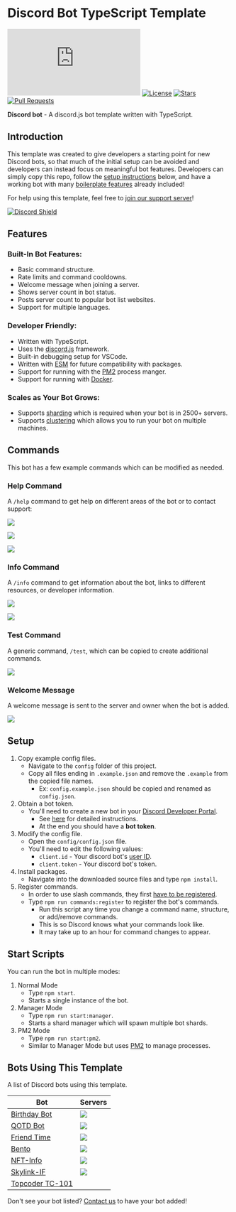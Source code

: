 # Discord Bot TypeScript Template

[![discord.js](https://img.shields.io/github/package-json/dependency-version/KevinNovak/Discord-Bot-TypeScript-Template/discord.js)](https://discord.js.org/)
[![License](https://img.shields.io/badge/license-MIT-blue)](https://opensource.org/licenses/MIT)
[![Stars](https://img.shields.io/github/stars/KevinNovak/Discord-Bot-TypeScript-Template.svg)](https://github.com/KevinNovak/Discord-Bot-TypeScript-Template/stargazers)
[![Pull Requests](https://img.shields.io/badge/Pull%20Requests-Welcome!-brightgreen)](https://github.com/KevinNovak/Discord-Bot-TypeScript-Template/pulls)

**Discord bot** - A discord.js bot template written with TypeScript.

## Introduction

This template was created to give developers a starting point for new Discord bots, so that much of the initial setup can be avoided and developers can instead focus on meaningful bot features. Developers can simply copy this repo, follow the [setup instructions](#setup) below, and have a working bot with many [boilerplate features](#features) already included!

For help using this template, feel free to [join our support server](https://discord.gg/Vyf6fEWbVr)!

[![Discord Shield](https://discord.com/api/guilds/660711235766976553/widget.png?style=shield)](https://discord.gg/Vyf6fEWbVr)

## Features

### Built-In Bot Features:

-   Basic command structure.
-   Rate limits and command cooldowns.
-   Welcome message when joining a server.
-   Shows server count in bot status.
-   Posts server count to popular bot list websites.
-   Support for multiple languages.

### Developer Friendly:

-   Written with TypeScript.
-   Uses the [discord.js](https://discord.js.org/) framework.
-   Built-in debugging setup for VSCode.
-   Written with [ESM](https://nodejs.org/api/esm.html#introduction) for future compatibility with packages.
-   Support for running with the [PM2](https://pm2.keymetrics.io/) process manger.
-   Support for running with [Docker](https://www.docker.com/).

### Scales as Your Bot Grows:

-   Supports [sharding](https://discordjs.guide/sharding/) which is required when your bot is in 2500+ servers.
-   Supports [clustering](https://github.com/KevinNovak/Discord-Bot-TypeScript-Template-Master-Api) which allows you to run your bot on multiple machines.

## Commands

This bot has a few example commands which can be modified as needed.

### Help Command

A `/help` command to get help on different areas of the bot or to contact support:

![](https://i.imgur.com/UUA4WzL.png)

![](https://i.imgur.com/YtDdmTe.png)

![](https://i.imgur.com/JXMisap.png)

### Info Command

A `/info` command to get information about the bot, links to different resources, or developer information.

![](https://i.imgur.com/jHp9rSG.png)

![](https://i.imgur.com/cOyCg49.png)

### Test Command

A generic command, `/test`, which can be copied to create additional commands.

![](https://i.imgur.com/lqjkNKM.png)

### Welcome Message

A welcome message is sent to the server and owner when the bot is added.

![](https://i.imgur.com/QBw8H8v.png)

## Setup

1. Copy example config files.
    - Navigate to the `config` folder of this project.
    - Copy all files ending in `.example.json` and remove the `.example` from the copied file names.
        - Ex: `config.example.json` should be copied and renamed as `config.json`.
2. Obtain a bot token.
    - You'll need to create a new bot in your [Discord Developer Portal](https://discord.com/developers/applications/).
        - See [here](https://www.writebots.com/discord-bot-token/) for detailed instructions.
        - At the end you should have a **bot token**.
3. Modify the config file.
    - Open the `config/config.json` file.
    - You'll need to edit the following values:
        - `client.id` - Your discord bot's [user ID](https://techswift.org/2020/04/22/how-to-find-your-user-id-on-discord/).
        - `client.token` - Your discord bot's token.
4. Install packages.
    - Navigate into the downloaded source files and type `npm install`.
5. Register commands.
    - In order to use slash commands, they first [have to be registered](https://discordjs.guide/creating-your-bot/command-deployment.html).
    - Type `npm run commands:register` to register the bot's commands.
        - Run this script any time you change a command name, structure, or add/remove commands.
        - This is so Discord knows what your commands look like.
        - It may take up to an hour for command changes to appear.

## Start Scripts

You can run the bot in multiple modes:

1. Normal Mode
    - Type `npm start`.
    - Starts a single instance of the bot.
2. Manager Mode
    - Type `npm run start:manager`.
    - Starts a shard manager which will spawn multiple bot shards.
3. PM2 Mode
    - Type `npm run start:pm2`.
    - Similar to Manager Mode but uses [PM2](https://pm2.keymetrics.io/) to manage processes.

## Bots Using This Template

A list of Discord bots using this template.

| Bot                                                                    | Servers                                                       |
| ---------------------------------------------------------------------- | ------------------------------------------------------------- |
| [Birthday Bot](https://top.gg/bot/656621136808902656)                  | ![](https://top.gg/api/widget/servers/656621136808902656.svg) |
| [QOTD Bot](https://top.gg/bot/713586207119900693)                      | ![](https://top.gg/api/widget/servers/713586207119900693.svg) |
| [Friend Time](https://top.gg/bot/471091072546766849)                   | ![](https://top.gg/api/widget/servers/471091072546766849.svg) |
| [Bento](https://top.gg/bot/787041583580184609)                         | ![](https://top.gg/api/widget/servers/787041583580184609.svg) |
| [NFT-Info](https://top.gg/bot/902249456072818708)                      | ![](https://top.gg/api/widget/servers/902249456072818708.svg) |
| [Skylink-IF](https://top.gg/bot/929527099922993162)                    | ![](https://top.gg/api/widget/servers/929527099922993162.svg) |
| [Topcoder TC-101](https://github.com/topcoder-platform/tc-discord-bot) |                                                               |

Don't see your bot listed? [Contact us](https://discord.gg/Vyf6fEWbVr) to have your bot added!
